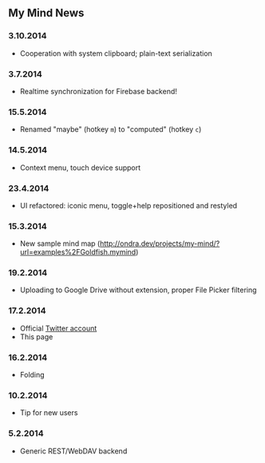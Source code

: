 ## My Mind News

### 3.10.2014
  - Cooperation with system clipboard; plain-text serialization

### 3.7.2014
  - Realtime synchronization for Firebase backend!

### 15.5.2014
  - Renamed "maybe" (hotkey `m`) to "computed" (hotkey `c`)

### 14.5.2014
  - Context menu, touch device support

### 23.4.2014
  - UI refactored: iconic menu, toggle+help repositioned and restyled

### 15.3.2014
  - New sample mind map (http://ondra.dev/projects/my-mind/?url=examples%2FGoldfish.mymind)

### 19.2.2014
  - Uploading to Google Drive without extension, proper File Picker filtering

### 17.2.2014
  - Official [Twitter account](https://twitter.com/my_mind_app)
  - This page

### 16.2.2014
  - Folding

### 10.2.2014
  - Tip for new users

### 5.2.2014
  - Generic REST/WebDAV backend

